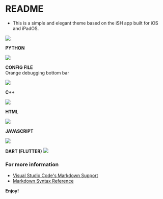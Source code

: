 # README

- This is a simple and elegant theme based on the iSH app built for iOS and iPadOS.

![](Images/i7.jpg)

**PYTHON**

![](/Users/jmvaldesan/ish-dark/Images/i1.png)

**CONFIG FILE**  
Orange debugging bottom bar

![](Images/i2.png)

**C++**

![](Images/i3.png)

**HTML**

![](Images/i4.png)

**JAVASCRIPT**

![](Images/i5.png)

**DART (FLUTTER)**
![](Images/i8.png)

### For more information

- [Visual Studio Code's Markdown Support](http://code.visualstudio.com/docs/languages/markdown)
- [Markdown Syntax Reference](https://help.github.com/articles/markdown-basics/)

**Enjoy!**


